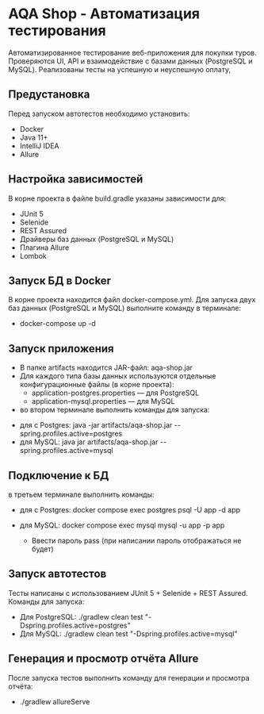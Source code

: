 # AQA Shop - Автоматизация тестирования
Автоматизированное тестирование веб-приложения для покупки туров.
Проверяются UI, API и взаимодействие с базами данных (PostgreSQL и MySQL).
Реализованы тесты на успешную и неуспешную оплату,

## Предустановка
Перед запуском автотестов необходимо установить:
- Docker
- Java 11+
- IntelliJ IDEA
- Allure

## Настройка зависимостей 
В корне проекта в файле build.gradle указаны зависимости для:
- JUnit 5
- Selenide
- REST Assured
- Драйверы баз данных (PostgreSQL и MySQL)
- Плагина Allure
- Lombok

## Запуск БД в Docker
В корне проекта находится файл docker-compose.yml. Для запуска двух баз данных (PostgreSQL и MySQL) выполните команду в терминале:
- docker-compose up -d

## Запуск приложения
* В папке artifacts находится JAR-файл: aqa-shop.jar
* Для каждого типа базы данных используются отдельные конфигурационные файлы (в корне проекта):
  * application-postgres.properties — для PostgreSQL
  * application-mysql.properties — для MySQL
* во втором терминале выполнить команды для запуска:
- для с Postgres: java -jar artifacts/aqa-shop.jar --spring.profiles.active=postgres
- для MySQL: java jar artifacts/aqa-shop.jar --spring.profiles.active=mysql

## Подключение к БД
в третьем терминале выполнить команды: 
* для с Postgres: docker compose exec postgres psql -U app -d app

* для MySQL: docker compose exec mysql mysql -u app -p app
  * Ввести пароль pass (при написании пароль отображаться не будет)

## Запуск автотестов
Тесты написаны с использованием JUnit 5 + Selenide + REST Assured.
Команды для запуска:
- Для PostgreSQL: ./gradlew clean test "-Dspring.profiles.active=postgres"
- Для MySQL: ./gradlew clean test "-Dspring.profiles.active=mysql"

## Генерация и просмотр отчёта Allure
После запуска тестов выполнить команду для генерации и просмотра отчёта:
- ./gradlew allureServe
